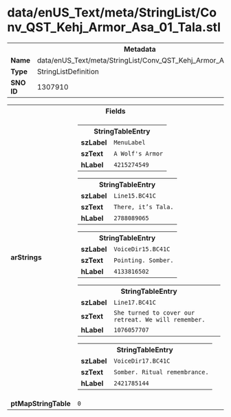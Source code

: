 <h1>data/enUS_Text/meta/StringList/Conv_QST_Kehj_Armor_Asa_01_Tala.stl</h1><table><tr><th colspan="100%">Metadata</th></tr><tr><td><b>Name</b></td><td>data/enUS_Text/meta/StringList/Conv_QST_Kehj_Armor_Asa_01_Tala.stl</td></tr><tr><td><b>Type</b></td><td>StringListDefinition</td></tr><tr><td><b>SNO ID</b></td><td>1307910</td></tr></table>

<table><tr><th colspan="100%">Fields</th></tr><tr><td><b>arStrings</b></td><td><table><tr><th colspan="100%">StringTableEntry</th></tr><tr><td><b>szLabel</b></td><td><code>MenuLabel</code></td></tr><tr><td><b>szText</b></td><td><code>A Wolf's Armor</code></td></tr><tr><td><b>hLabel</b></td><td><code>4215274549</code></td></tr></table>


<table><tr><th colspan="100%">StringTableEntry</th></tr><tr><td><b>szLabel</b></td><td><code>Line15.BC41C</code></td></tr><tr><td><b>szText</b></td><td><code>There, it’s Tala.</code></td></tr><tr><td><b>hLabel</b></td><td><code>2788089065</code></td></tr></table>


<table><tr><th colspan="100%">StringTableEntry</th></tr><tr><td><b>szLabel</b></td><td><code>VoiceDir15.BC41C</code></td></tr><tr><td><b>szText</b></td><td><code>Pointing. Somber.</code></td></tr><tr><td><b>hLabel</b></td><td><code>4133816502</code></td></tr></table>


<table><tr><th colspan="100%">StringTableEntry</th></tr><tr><td><b>szLabel</b></td><td><code>Line17.BC41C</code></td></tr><tr><td><b>szText</b></td><td><code>She turned to cover our retreat. We will remember.</code></td></tr><tr><td><b>hLabel</b></td><td><code>1076057707</code></td></tr></table>


<table><tr><th colspan="100%">StringTableEntry</th></tr><tr><td><b>szLabel</b></td><td><code>VoiceDir17.BC41C</code></td></tr><tr><td><b>szText</b></td><td><code>Somber. Ritual remembrance.</code></td></tr><tr><td><b>hLabel</b></td><td><code>2421785144</code></td></tr></table>


</td></tr><tr><td><b>ptMapStringTable</b></td><td><code>0</code></td></tr></table>


